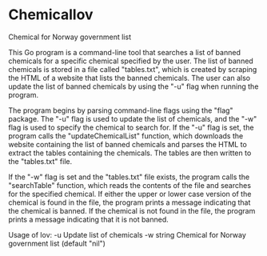 # Chemicallov
 Chemical for Norway government list

 This Go program is a command-line tool that searches a list of banned chemicals for a specific chemical specified by the user. The list of banned chemicals is stored in a file called "tables.txt", which is created by scraping the HTML of a website that lists the banned chemicals. The user can also update the list of banned chemicals by using the "-u" flag when running the program.

The program begins by parsing command-line flags using the "flag" package. The "-u" flag is used to update the list of chemicals, and the "-w" flag is used to specify the chemical to search for. If the "-u" flag is set, the program calls the "updateChemicalList" function, which downloads the website containing the list of banned chemicals and parses the HTML to extract the tables containing the chemicals. The tables are then written to the "tables.txt" file.

If the "-w" flag is set and the "tables.txt" file exists, the program calls the "searchTable" function, which reads the contents of the file and searches for the specified chemical. If either the upper or lower case version of the chemical is found in the file, the program prints a message indicating that the chemical is banned. If the chemical is not found in the file, the program prints a message indicating that it is not banned.

Usage of lov:
  -u	Update list of chemicals
  -w string
    	Chemical for Norway government list (default "nil")
